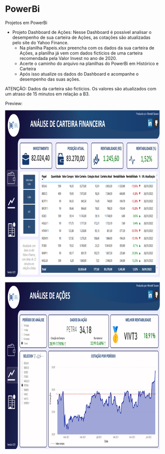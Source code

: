 # PowerBi
Projetos em PowerBi

- Projeto Dashboard de Ações: Nesse Dashboard é possível analisar o desempenho de sua carteira de Ações, as cotações são atualizadas pelo site do Yahoo Finance. 
  - Na planilha Papeis.xlsx preencha com os dados da sua carteira de Ações, a planilha já vem com dados fictícios de uma carteira recomendada pela Valor Invest no ano de 2020.
  - Acerte o caminho do arquivo na planilhas do PowerBi em Histórico e Carteira
  - Após isso atualize os dados do Dashboard e acompanhe o desempenho das suas ações.
 
 ATENÇÃO: Dados da carteira são fictícios. Os valores são atualizados com um atraso de 15 minutos em relação a B3.
 
 Preview:
 <div>
  <img align="center" alt="Pagina de Carteira" height="543" width="970" src="https://github.com/wendellgt/PowerBi/blob/main/Imagens/Dashboard_acoes_1.png?raw=true"><br><br>
  <img align="center" alt="Pagina de Carteira" height="543" width="970" src="https://github.com/wendellgt/PowerBi/blob/main/Imagens/Dashboard_acoes_2.png?raw=true">
  </div>
